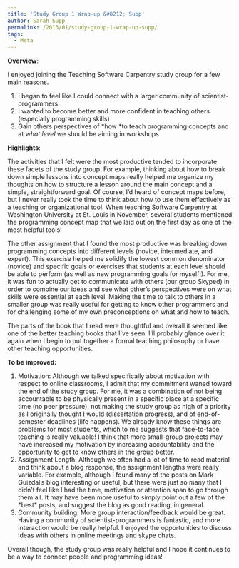 ```yaml
---
title: 'Study Group 1 Wrap-up &#8212; Supp'
author: Sarah Supp
permalink: /2013/01/study-group-1-wrap-up-supp/
tags:
  - Meta
---
```

**Overview**:

I enjoyed joining the Teaching Software Carpentry study group for a few main reasons.

1.  I began to feel like I could connect with a larger community of scientist-programmers
2.  I wanted to become better and more confident in teaching others (especially programming skills)
3.  Gain others perspectives of *how *to teach programming concepts and at *what level* we should be aiming in workshops

**Highlights**:

The activities that I felt were the most productive tended to incorporate these facets of the study group. For example, thinking about how to break down simple lessons into concept maps really helped me organize my thoughts on how to structure a lesson around the main concept and a simple, straightforward goal. Of course, I&#8217;d heard of concept maps before, but I never really took the time to think about how to use them effectively as a teaching or organizational tool. When teaching Software Carpentry at Washington University at St. Louis in November, several students mentioned the programming concept map that we laid out on the first day as one of the most helpful tools!

The other assignment that I found the most productive was breaking down programming concepts into different levels (novice, intermediate, and expert). This exercise helped me solidify the lowest common denominator (novice) and specific goals or exercises that students at each level should be able to perform (as well as new programming goals for myself!). For me, it was fun to actually get to communicate with others (our group Skyped) in order to combine our ideas and see what other&#8217;s perspectives were on what skills were essential at each level. Making the time to talk to others in a smaller group was really useful for getting to know other programmers and for challenging some of my own preconceptions on what and how to teach.

The parts of the book that I read were thoughtful and overall it seemed like one of the better teaching books that I&#8217;ve seen. I&#8217;ll probably glance over it again when I begin to put together a formal teaching philosophy or have other teaching opportunities.

**To be improved:**

1.  Motivation: Although we talked specifically about motivation with respect to online classrooms, I admit that my commitment waned toward the end of the study group. For me, it was a combination of not being accountable to be physically present in a specific place at a specific time (no peer pressure), not making the study group as high of a priority as I originally thought I would (dissertation progress), and of end-of-semester deadlines (life happens). We already know these things are problems for most students, which to me suggests that face-to-face teaching is really valuable! I think that more small-group projects may have increased my motivation by increasing accountability and the opportunity to get to know others in the group better.
2.  Assignment Length: Although we often had a lot of time to read material and think about a blog response, the assignment lengths were really variable. For example, although I found many of the posts on Mark Guizdal&#8217;s blog interesting or useful, but there were just so many that I didn&#8217;t feel like I had the time, motivation or attention span to go through them all. It may have been more useful to simply point out a few of the \*best\* posts, and suggest the blog as good reading, in general.
3.  Community building: More group interaction/feedback would be great. Having a community of scientist-programmers is fantastic, and more interaction would be really helpful. I enjoyed the opportunities to discuss ideas with others in online meetings and skype chats.

Overall though, the study group was really helpful and I hope it continues to be a way to connect people and programming ideas!
